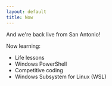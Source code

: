 ```yaml
---
layout: default
title: Now
---
```

And we're back live from San Antonio! 

Now learning:
* Life lessons 
* Windows PowerShell
* Competitive coding 
* Windows Subsystem for Linux (WSL)

